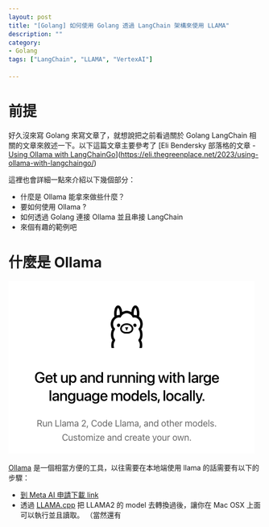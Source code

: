 ```yaml
---
layout: post
title: "[Golang] 如何使用 Golang 透過 LangChain 架構來使用 LLAMA"
description: ""
category: 
- Golang
tags: ["LangChain", "LLAMA", "VertexAI"]

---
```




# 前提

好久沒來寫 Golang 來寫文章了，就想說把之前看過關於 Golang LangChain 相關的文章來敘述一下。以下這篇文章主要參考了 [Eli Bendersky 部落格的文章 - [Using Ollama with LangChainGo](https://eli.thegreenplace.net/2023/using-ollama-with-langchaingo/)](https://eli.thegreenplace.net/2023/using-ollama-with-langchaingo/)

 這裡也會詳細一點來介紹以下幾個部分：

- 什麼是 Ollama 能拿來做些什麼？
- 要如何使用 Ollama ?
- 如何透過 Golang 連接 Ollama 並且串接 LangChain 
- 來個有趣的範例吧



# 什麼是 Ollama

![image-20231211231527061](../images/2022/image-20231211231527061.png)

[Ollama](https://ollama.ai/) 是一個相當方便的工具，以往需要在本地端使用 llama 的話需要有以下的步驟：

- [到 Meta AI 申請下載 link](https://ai.meta.com/llama/)
- 透過 [LLAMA.cpp](https://github.com/ggerganov/llama.cpp) 把 LLAMA2 的 model 去轉換過後，讓你在 Mac OSX 上面可以執行並且讀取。 （當然還有 